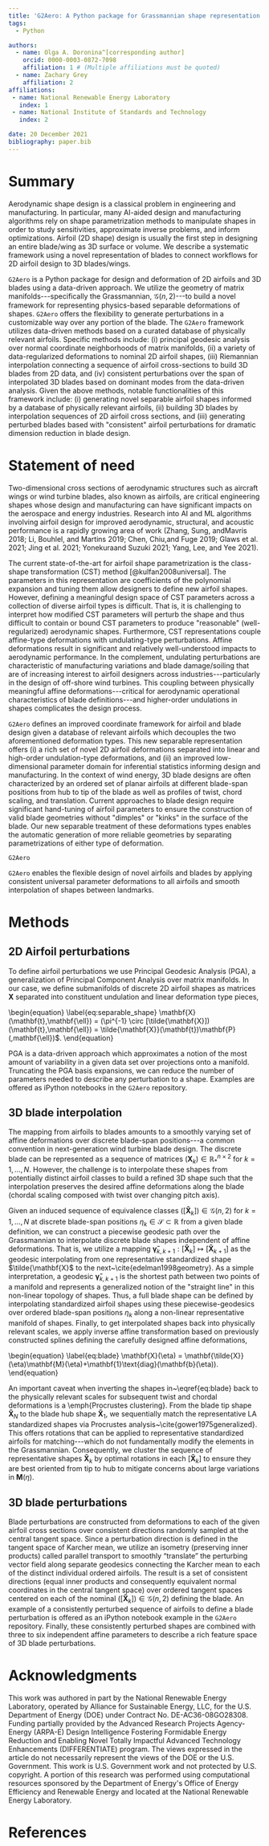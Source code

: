 ```yaml
---
title: 'G2Aero: A Python package for Grassmannian shape representation in aerodynamic applications'
tags:
  - Python

authors:
  - name: Olga A. Doronina^[corresponding author]
    orcid: 0000-0003-0872-7098
    affiliation: 1 # (Multiple affiliations must be quoted)
  - name: Zachary Grey
    affiliation: 2
affiliations:
 - name: National Renewable Energy Laboratory
   index: 1
 - name: National Institute of Standards and Technology
   index: 2

date: 20 December 2021
bibliography: paper.bib
---
```

  
# Summary  
Aerodynamic shape design is a classical problem in engineering and manufacturing. In particular, many AI-aided design and manufacturing algorithms rely on shape parametrization methods to manipulate shapes in order to study sensitivities, approximate inverse problems, and inform optimizations. Airfoil (2D shape) design is usually the first step in designing an entire blade/wing as 3D surface or volume. We describe a systematic framework using a novel representation of blades to connect workflows for 2D airfoil design to 3D blades/wings.
  
`G2Aero` is a Python package for design and deformation of 2D airfoils and 3D blades using a data-driven approach. We utilize the geometry of matrix manifolds---specifically the Grassmannian, $\mathcal{G}(n,2)$---to build a novel framework for representing physics-based separable deformations of shapes. `G2Aero` offers the flexibility to generate perturbations in a customizable way over any portion of the blade. The `G2Aero` framework utilizes data-driven methods based on a curated database of physically relevant airfoils. Specific methods include: (i) principal geodesic analysis over normal coordinate neighborhoods of matrix manifolds, (ii) a variety of data-regularized deformations to nominal 2D airfoil shapes, (iii) Riemannian interpolation connecting a sequence of airfoil cross-sections to build 3D blades from 2D data, and (iv) consistent perturbations over the span of interpolated 3D blades based on dominant modes from the data-driven analysis. Given the above methods, notable functionalities of this framework include: (i) generating novel separable airfoil shapes informed by a database of physically relevant airfoils, (ii) building 3D blades by interpolation sequences of 2D airfoil cross sections, and (iii) generating perturbed blades based with "consistent" airfoil perturbations for dramatic dimension reduction in blade design.

# Statement of need
Two-dimensional cross sections of aerodynamic structures such as aircraft wings or wind turbine blades, also known as airfoils, are critical engineering shapes whose design and manufacturing can have significant impacts on the aerospace and energy industries. Research into AI and ML algorithms involving airfoil design for improved aerodynamic, structural, and acoustic performance is a rapidly growing area of work (Zhang, Sung, andMavris 2018; Li, Bouhlel, and Martins 2019; Chen, Chiu,and Fuge 2019; Glaws et al. 2021; Jing et al. 2021; Yonekuraand Suzuki 2021; Yang, Lee, and Yee 2021).

The current state-of-the-art for airfoil shape parametrization is the class-shape transformation (CST) method [@kulfan2008universal]. The parameters in this representation are coefficients of the polynomial expansion and tuning them allow designers to define new airfoil shapes. However, defining a meaningful design space of CST parameters across a collection of diverse airfoil types is difficult. That is, it is challenging to interpret how modified CST parameters will perturb the shape and thus difficult to contain or bound CST parameters to produce "reasonable" (well-regularized) aerodynamic shapes. Furthermore, CST representations couple affine-type deformations with undulating-type perturbations. Affine deformations result in significant and relatively well-understood impacts to aerodynamic performance. In the complement, undulating perturbations are characteristic of manufacturing variations and blade damage/soiling that are of increasing interest to airfoil designers across industries---particularly in the design of off-shore wind turbines. This coupling between physically meaningful affine deformations---critical for aerodynamic operational characteristics of blade definitions---and higher-order undulations in shapes complicates the design process.

`G2Aero` defines an improved coordinate framework for airfoil and blade design given a database of relevant airfoils which decouples the two aforementioned deformation types. This new separable representation offers (i) a rich set of novel 2D airfoil deformations separated into linear and high-order undulation-type deformations, and (ii) an improved low-dimensional parameter domain for inferential statistics informing design and manufacturing. In the context of wind energy, 3D blade designs are often characterized by an ordered set of planar airfoils at different blade-span positions from hub to tip of the blade as well as profiles of twist, chord scaling, and translation. Current approaches to blade design require significant hand-tuning of airfoil parameters to ensure the construction of valid blade geometries without "dimples" or "kinks" in the surface of the blade. Our new separable treatment of these deformations types enables the automatic generation of more reliable geometries by separating parametrizations of either type of deformation.

`G2Aero` 
  
`G2Aero` enables the flexible design of novel airfoils and blades by applying consistent universal parameter deformations to all airfoils and smooth interpolation of shapes between landmarks.

# Methods  

## 2D Airfoil perturbations  
To define airfoil perturbations we use Principal Geodesic Analysis (PGA), a generalization of Principal Component Analysis over matrix manifolds. In our case, we define submanifolds of discrete 2D airfoil shapes as matrices $\mathbf{X}$ separated into constituent undulation and linear deformation type pieces, 

\begin{equation} \label{eq:separable_shape}
  \mathbf{X}(\mathbf{t},\mathbf{\ell}) = (\pi^{-1} \circ [\tilde{\mathbf{X}])(\mathbf{t},\mathbf{\ell}) = \tilde{\mathbf{X}}(\mathbf{t})\mathbf{P}(\,mathbf{\ell})$.
\end{equation}

PGA is a data-driven approach which approximates a notion of the most amount of variability in a given data set over projections onto a manifold. Truncating the PGA basis expansions, we can reduce the number of parameters needed to describe any perturbation to a shape. Examples are offered as iPython notebooks in the `G2Aero` repository.

## 3D blade interpolation
The mapping from airfoils to blades amounts to a smoothly varying set of affine deformations over discrete blade-span positions---a common convention in next-generation wind turbine blade design. The discrete blade can be represented as a sequence of matrices $(\mathbf{X}_k) \in \mathbb{R}_*^{n\times2}$ for $k=1,\dots,N$. However, the challenge is to interpolate these shapes from potentially distinct airfoil classes to build a refined 3D shape such that the interpolation preserves the desired affine deformations along the blade (chordal scaling composed with twist over changing pitch axis).

Given an induced sequence of equivalence classes $([\mathbf{\tilde{X}}_k]) \in \mathcal{G}(n,2)$ for $k=1,...,N$ at discrete blade-span positions $\eta_k \in \mathcal{S} \subset \mathbb{R}$ from a given blade definition, we can construct a piecewise geodesic path over the Grassmannian to interpolate discrete blade shapes independent of affine deformations. That is, we utilize a mapping $\mathbf{\tilde{\gamma}}_{k,k+1}:[\mathbf{\tilde{X}}_k] \mapsto [\mathbf{\tilde{X}}_{k+1}]$ as the geodesic interpolating from one representative standardized shape $\tilde{\mathbf{X}$ to the next~\cite{edelman1998geometry}. As a simple interpretation, a geodesic $\mathbf{\tilde{\gamma}}_{k,k+1}$ is the shortest path between two points of a manifold and represents a generalized notion of the "straight line" in this non-linear topology of shapes. Thus, a full blade shape can be defined by interpolating standardized airfoil shapes using these piecewise-geodesics over ordered blade-span positions $\eta_k$ along a non-linear representative manifold of shapes. Finally, to get interpolated shapes back into physically relevant scales, we apply inverse affine transformation based on previously constructed splines defining the carefully designed affine deformations,

\begin{equation} \label{eq:blade}
	\mathbf{X}(\eta) = \mathbf{\tilde{X}}(\eta)\mathbf{M}(\eta)+\mathbf{1}\text{diag}(\mathbf{b}(\eta)).
\end{equation}

An important caveat when inverting the shapes in~\eqref{eq:blade} back to the physically relevant scales for subsequent twist and chordal deformations is a \emph{Procrustes clustering}. From the blade tip shape $\mathbf{\tilde{X}}_{N}$ to the blade hub shape $\mathbf{\tilde{X}}_1$, we sequentially match the representative LA standardized shapes via Procrustes analysis~\cite{gower1975generalized}. This offers rotations that can be applied to representative standardized airfoils for matching---which do not fundamentally modify the elements in the Grassmannian. Consequently, we cluster the sequence of representative shapes $\mathbf{\tilde{X}}_k$ by optimal rotations in each $[\mathbf{\tilde{X}}_k]$ to ensure they are best oriented from tip to hub to mitigate concerns about large variations in $\mathbf{M}(\eta)$.

## 3D blade perturbations
Blade perturbations are constructed from deformations to each of the given airfoil cross sections over consistent directions randomly sampled at the central tangent space. Since a perturbation direction is defined in the tangent space of Karcher mean, we utilize an isometry (preserving inner products) called parallel transport to smoothly “translate” the perturbing vector field along separate geodesics connecting the Karcher mean to each of the distinct individual ordered airfoils. The result is a set of consistent directions (equal inner products and consequently equivalent normal coordinates in the central tangent space) over ordered tangent spaces centered on each of the nominal $([\mathbf{\tilde{X}}_k]) \in \mathcal{G}(n,2)$ defining the blade. An example of a consistently perturbed sequence of airfoils to define a blade perturbation is offered as an iPython notebook example in the `G2Aero` repository. Finally, these consistently perturbed shapes are combined with three to six independent affine parameters to describe a rich feature space of 3D blade perturbations.
  
# Acknowledgments  
This work was authored in part by the National Renewable Energy Laboratory, operated by Alliance for Sustainable Energy, LLC, for the U.S. Department of Energy (DOE) under Contract No. DE-AC36-08GO28308. Funding partially provided by the Advanced Research Projects Agency-Energy (ARPA-E) Design Intelligence Fostering Formidable Energy Reduction and Enabling Novel Totally Impactful Advanced Technology Enhancements (DIFFERENTIATE) program. The views expressed in the article do not necessarily represent the views of the DOE or the U.S. Government. This work is U.S. Government work and not protected by U.S. copyright. A portion of this research was performed using computational resources sponsored by the Department of Energy's Office of Energy Efficiency and Renewable Energy and located at the National Renewable Energy Laboratory.
  
# References  




